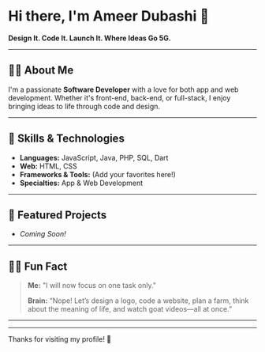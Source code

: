 # Hi there, I'm Ameer Dubashi 👋

**Design It. Code It. Launch It. Where Ideas Go 5G.**

---

## 👨‍💻 About Me

I'm a passionate **Software Developer** with a love for both app and web development. Whether it's front-end, back-end, or full-stack, I enjoy bringing ideas to life through code and design.

---

## 🚀 Skills & Technologies

- **Languages:** JavaScript, Java, PHP, SQL, Dart
- **Web:** HTML, CSS
- **Frameworks & Tools:** (Add your favorites here!)
- **Specialties:** App & Web Development

---

## 🌟 Featured Projects

<!-- Add project links and descriptions here when ready! -->
- _Coming Soon!_

---

## 🤹‍♂️ Fun Fact

> **Me:** "I will now focus on one task only."
>
> **Brain:** “Nope! Let’s design a logo, code a website, plan a farm, think about the meaning of life, and watch goat videos—all at once.”

---

<!--
## 📫 Connect with Me

Update your social links here when ready!
- [LinkedIn]()
- [Twitter]()
- [Website]()
-->

---

Thanks for visiting my profile! 🚀

